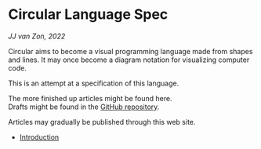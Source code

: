 Circular Language Spec
======================

*JJ van Zon, 2022*

Circular aims to become a visual programming language made from shapes and lines. It may once become a diagram notation for visualizing computer code.

This is an attempt at a specification of this language.

The more finished up articles might be found here.  
Drafts might be found in the [GitHub repository](https://github.com/jjvanzon/Circular-Language-Spec).

Articles may gradually be published through this web site.

- [Introduction](spec/introduction.md)
